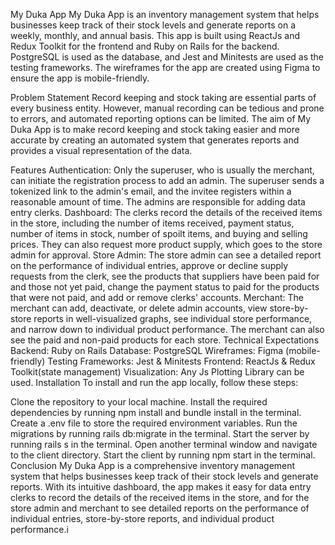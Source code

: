 My Duka App
My Duka App is an inventory management system that helps businesses keep track of their stock levels and generate reports on a weekly, monthly, and annual basis. This app is built using ReactJs and Redux Toolkit for the frontend and Ruby on Rails for the backend. PostgreSQL is used as the database, and Jest and Minitests are used as the testing frameworks. The wireframes for the app are created using Figma to ensure the app is mobile-friendly.

Problem Statement
Record keeping and stock taking are essential parts of every business entity. However, manual recording can be tedious and prone to errors, and automated reporting options can be limited. The aim of My Duka App is to make record keeping and stock taking easier and more accurate by creating an automated system that generates reports and provides a visual representation of the data.

Features
Authentication: Only the superuser, who is usually the merchant, can initiate the registration process to add an admin. The superuser sends a tokenized link to the admin's email, and the invitee registers within a reasonable amount of time. The admins are responsible for adding data entry clerks.
Dashboard: The clerks record the details of the received items in the store, including the number of items received, payment status, number of items in stock, number of spoilt items, and buying and selling prices. They can also request more product supply, which goes to the store admin for approval.
Store Admin: The store admin can see a detailed report on the performance of individual entries, approve or decline supply requests from the clerk, see the products that suppliers have been paid for and those not yet paid, change the payment status to paid for the products that were not paid, and add or remove clerks' accounts.
Merchant: The merchant can add, deactivate, or delete admin accounts, view store-by-store reports in well-visualized graphs, see individual store performance, and narrow down to individual product performance. The merchant can also see the paid and non-paid products for each store.
Technical Expectations
Backend: Ruby on Rails
Database: PostgreSQL
Wireframes: Figma (mobile-friendly)
Testing Frameworks: Jest & Minitests
Frontend: ReactJs & Redux Toolkit(state management)
Visualization: Any Js Plotting Library can be used.
Installation
To install and run the app locally, follow these steps:

Clone the repository to your local machine.
Install the required dependencies by running npm install and bundle install in the terminal.
Create a .env file to store the required environment variables.
Run the migrations by running rails db:migrate in the terminal.
Start the server by running rails s in the terminal.
Open another terminal window and navigate to the client directory.
Start the client by running npm start in the terminal.
Conclusion
My Duka App is a comprehensive inventory management system that helps businesses keep track of their stock levels and generate reports. With its intuitive dashboard, the app makes it easy for data entry clerks to record the details of the received items in the store, and for the store admin and merchant to see detailed reports on the performance of individual entries, store-by-store reports, and individual product performance.i
